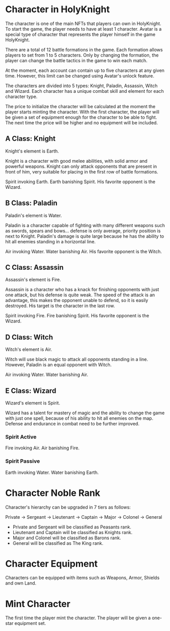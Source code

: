 # Character in HolyKnight

The character is one of the main NFTs that players can own in HolyKnight. To start the game, the player needs to have at least 1 character. Avatar is a special type of character that represents the player himself in the game HolyKnight.

There are a total of 12 battle formations in the game. Each formation allows players to set from 1 to 5 characters. Only by changing the formation, the player can change the battle tactics in the game to win each match.

At the moment, each account can contain up to five characters at any given time. However, this limit can be changed using Avatar's unlock feature.

The characters are divided into 5 types: Knight, Paladin, Assassin, Witch and Wizard. Each character has a unique combat skill and element for each character type.

The price to initialize the character will be calculated at the moment the player starts minting the character. With the first character, the player will be given a set of equipment enough for the character to be able to fight. The next time the price will be higher and no equipment will be included.

## A Class: Knight

Knight's element is Earth.

Knight is a character with good melee abilities, with solid armor and powerful weapons. Knight can only attack opponents that are present in front of him, very suitable for placing in the first row of battle formations.

Spirit invoking Earth. Earth banishing Spirit. His favorite opponent is the Wizard.

## B Class: Paladin

Paladin's element is Water.

Paladin is a character capable of fighting with many different weapons such as swords, spears and bows... defense is only average, priority position is next to Knight. Paladin's damage is quite large because he has the ability to hit all enemies standing in a horizontal line.

Air invoking Water. Water banishing Air. His favorite opponent is the Witch.

## C Class: Assassin

Assassin's element is Fire.

Assassin is a character who has a knack for finishing opponents with just one attack, but his defense is quite weak. The speed of the attack is an advantage, this makes the opponent unable to defend, so it is easily destroyed. His target is the character in the last row.

Spirit invoking Fire. Fire banishing Spirit. His favorite opponent is the Wizard.

## D Class: Witch

Witch's element is Air.

Witch will use black magic to attack all opponents standing in a line. However, Paladin is an equal opponent with Witch.

Air invoking Water. Water banishing Air.

## E Class: Wizard

Wizard's element is Spirit.

Wizard has a talent for mastery of magic and the ability to change the game with just one spell, because of his ability to hit all enemies on the map. Defense and endurance in combat need to be further improved.

### Spirit Active

Fire invoking Air. Air banishing Fire.

### Spirit Passive

Earth invoking Water. Water banishing Earth.

# Character Noble Rank

Character's hierarchy can be upgraded in 7 tiers as follows:

Private -> Sergeant -> Lieutenant -> Captain -> Major -> Colonel -> General

- Private and Sergeant will be classified as Peasants rank.
- Lieutenant and Captain will be classified as Knights rank.
- Major and Colonel will be classified as Barons rank.
- General will be classified as The King rank.

# Character Equipment

Characters can be equipped with items such as Weapons, Armor, Shields and own Land.

# Mint Character

The first time the player mint the character. The player will be given a one-star equipment set.
